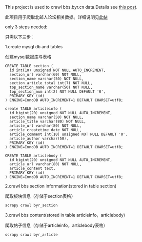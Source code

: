 This project is used to crawl bbs.byr.cn data.Details see [this post][1].

此项目用于爬取北邮人论坛相关数据。详细说明见[此帖][1]

only 3 steps needed:

只需以下三步：

1.create mysql db and tables

创建mysql数据库与表格

```mysql
CREATE TABLE section (
  id int(10) unsigned NOT NULL AUTO_INCREMENT,
  section_url varchar(60) NOT NULL,
  section_name varchar(50) NOT NULL,
  section_article_total int(7) NOT NULL,
  top_section_name varchar(50) NOT NULL,
  top_section_num int(2) NOT NULL DEFAULT '0',
  PRIMARY KEY (id)
) ENGINE=InnoDB AUTO_INCREMENT=1 DEFAULT CHARSET=utf8;

create TABLE articleinfo (                       
  id bigint(20) unsigned NOT NULL AUTO_INCREMENT,   
  section_name varchar(50) NOT NULL,
  article_title varchar(80) NOT NULL,   
  article_url varchar(80) NOT NULL,
  article_createtime date NOT NULL,
  article_comment int(10) unsigned NOT NULL DEFAULT '0',
  article_author varchar(50),                                            
  PRIMARY KEY (id)                                                           
) ENGINE=InnoDB AUTO_INCREMENT=1 DEFAULT CHARSET=utf8;

CREATE TABLE articlebody (                       
  id bigint(20) unsigned NOT NULL AUTO_INCREMENT,   
  article_url varchar(80) NOT NULL,
  article_content text, 
  PRIMARY KEY (id)                                                           
) ENGINE=InnoDB AUTO_INCREMENT=1 DEFAULT CHARSET=utf8;

```



2.crawl bbs section information(stored in table section)

爬取板块信息（存储于section表格）

```shell
scrapy crawl byr_section
```

3.crawl bbs content(stored in table articleinfo，articlebody)

爬取帖子信息（存储于articleinfo，articlebody表格）

```shell
scrapy crawl byr_article
```

[1]: https://ryderchan.github.io/2017/01/31/scrapy%E7%88%AC%E5%8F%96%E5%8C%97%E9%82%AE%E4%BA%BA%E8%AE%BA%E5%9D%9B%E6%89%80%E6%9C%89%E5%B8%96%E7%9A%84%E5%9F%BA%E6%9C%AC%E4%BF%A1%E6%81%AF%E5%8F%8A%E6%AD%A3%E6%96%87/

